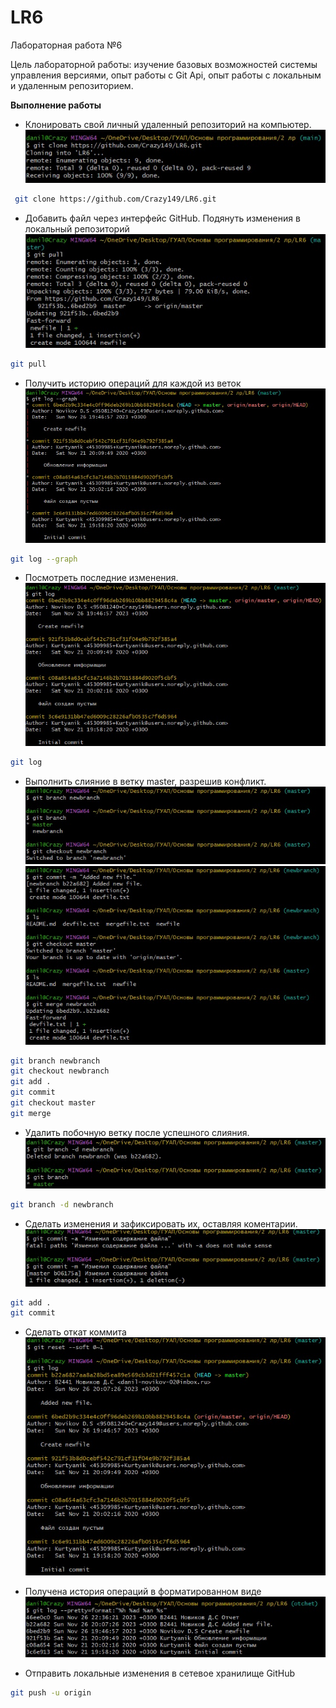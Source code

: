 # LR6
Лабораторная работа №6

Цель лабораторной работы: изучение базовых возможностей системы управления версиями, опыт работы с Git Api, опыт работы с локальным и удаленным репозиторием.

**Выполнение работы**

* Клонировать свой личный удаленный репозиторий на компьютер.
![Клонировать свой личный удаленный репозиторий](screen/1.jpg)
``` bash
 git clone https://github.com/Crazy149/LR6.git
```

* Добавить файл через интерфейс GitHub. Подянуть изменения в локальный репозиторий
![Добавить файл через интерфейс GitHub. Подянуть изменения в локальный репозиторий](screen/2.jpg)
```bash
git pull
```

* Получить историю операций для каждой из веток
![Получить историю операций для каждой из веток](screen/3.jpg)
```bash
git log --graph
```

* Посмотреть последние изменения.
![Получить историю операций для каждой из веток](screen/4.jpg)
```bash
git log
```
* Выполнить слияние в ветку master, разрешив конфликт.
![Выполнить слияние в ветку master, разрешив конфликт](screen/5.jpg)
![Выполнить слияние в ветку master, разрешив конфликт](screen/6.jpg)
```bash
git branch newbranch
git checkout newbranch
git add . 
git commit 
git checkout master
git merge 
```

* Удалить побочную ветку после успешного слияния.
![Удалить побочную ветку после успешного слияния](screen/7.jpg)
```bash
git branch -d newbranch
```

* Сделать изменения и зафиксировать их, оставляя коментарии.
![Сделать изменения и зафиксировать их, оставляя коментарии](screen/8.jpg)
```bash
git add . 
git commit
```
* Сделать откат коммита
![Сделать откат коммита](screen/9.jpg)

* Получена история операций в форматированном виде
![Получена история операций в форматированном виде](screen/10.jpg)

* Отправить локальные изменения в сетевое хранилище GitHub
```bash
git push -u origin 
```
